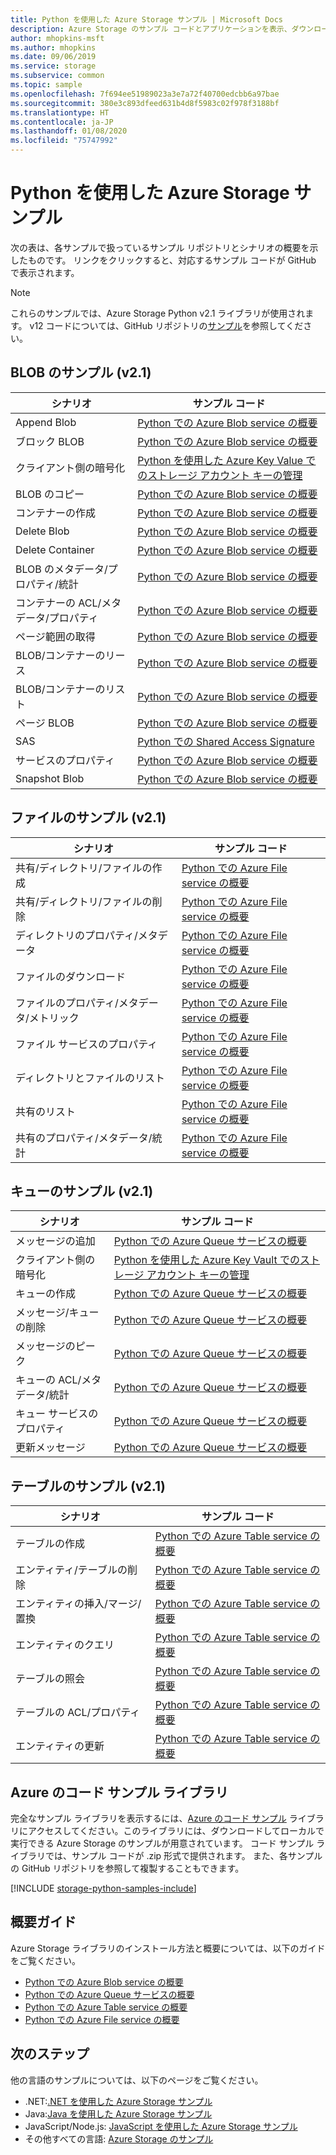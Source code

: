 ```yaml
---
title: Python を使用した Azure Storage サンプル | Microsoft Docs
description: Azure Storage のサンプル コードとアプリケーションを表示、ダウンロード、実行します。 Python のストレージ クライアント ライブラリを使用して、BLOB、キュー、テーブル、ファイルのサンプルの概要について説明します。
author: mhopkins-msft
ms.author: mhopkins
ms.date: 09/06/2019
ms.service: storage
ms.subservice: common
ms.topic: sample
ms.openlocfilehash: 7f694ee51989023a3e7a72f40700edcbb6a97bae
ms.sourcegitcommit: 380e3c893dfeed631b4d8f5983c02f978f3188bf
ms.translationtype: HT
ms.contentlocale: ja-JP
ms.lasthandoff: 01/08/2020
ms.locfileid: "75747992"
---
```

# <a name="azure-storage-samples-using-python"></a>Python を使用した Azure Storage サンプル

次の表は、各サンプルで扱っているサンプル リポジトリとシナリオの概要を示したものです。 リンクをクリックすると、対応するサンプル コードが GitHub で表示されます。

> [!NOTE]
> これらのサンプルでは、Azure Storage Python v2.1 ライブラリが使用されます。 v12 コードについては、GitHub リポジトリの[サンプル](https://github.com/Azure/azure-sdk-for-python/tree/master/sdk/storage/azure-storage-blob/samples)を参照してください。

## <a name="blob-samples-v21"></a>BLOB のサンプル (v2.1)

| **シナリオ** | **サンプル コード** |
|--------------|-----------------|
| Append Blob | [Python での Azure Blob service の概要](https://github.com/Azure-Samples/storage-blob-python-getting-started/blob/master/blob_basic_samples.py#L166) |
| ブロック BLOB | [Python での Azure Blob service の概要](https://github.com/Azure-Samples/storage-blob-python-getting-started/blob/master/blob_basic_samples.py#L77) |
| クライアント側の暗号化 | [Python を使用した Azure Key Value でのストレージ アカウント キーの管理](https://github.com/Azure-Samples/key-vault-python-storage-accounts) |
| BLOB のコピー | [Python での Azure Blob service の概要](https://github.com/Azure-Samples/storage-blob-python-getting-started/blob/master/blob_advanced_samples.py#L102) |
| コンテナーの作成 | [Python での Azure Blob service の概要](https://github.com/Azure-Samples/storage-blob-python-getting-started/blob/master/blob_basic_samples.py#L91) |
| Delete Blob | [Python での Azure Blob service の概要](https://github.com/Azure-Samples/storage-blob-python-getting-started/blob/master/blob_basic_samples.py#L114) |
| Delete Container | [Python での Azure Blob service の概要](https://github.com/Azure-Samples/storage-blob-python-getting-started/blob/master/blob_basic_samples.py#L118) |
| BLOB のメタデータ/プロパティ/統計 | [Python での Azure Blob service の概要](https://github.com/Azure-Samples/storage-blob-python-getting-started/blob/master/blob_advanced_samples.py#L298) |
| コンテナーの ACL/メタデータ/プロパティ | [Python での Azure Blob service の概要](https://github.com/Azure-Samples/storage-blob-python-getting-started/blob/master/blob_advanced_samples.py#L268) |
| ページ範囲の取得 | [Python での Azure Blob service の概要](https://github.com/Azure-Samples/storage-blob-python-getting-started/blob/master/blob_basic_samples.py#L151) |
| BLOB/コンテナーのリース | [Python での Azure Blob service の概要](https://github.com/Azure-Samples/storage-blob-python-getting-started/blob/master/blob_advanced_samples.py#L377) |
| BLOB/コンテナーのリスト | [Python での Azure Blob service の概要](https://github.com/Azure-Samples/storage-blob-python-getting-started/blob/master/blob_basic_samples.py#L103) |
| ページ BLOB | [Python での Azure Blob service の概要](https://github.com/Azure-Samples/storage-blob-python-getting-started/blob/master/blob_basic_samples.py#L124) |
| SAS | [Python での Shared Access Signature](https://github.com/Azure-Samples/storage-blob-python-getting-started/blob/master/blob_advanced_samples.py#L145) |
| サービスのプロパティ | [Python での Azure Blob service の概要](https://github.com/Azure-Samples/storage-blob-python-getting-started/blob/master/blob_advanced_samples.py#L540) |
| Snapshot Blob | [Python での Azure Blob service の概要](https://github.com/Azure-Samples/storage-blob-python-getting-started/blob/master/blob_basic_samples.py#L214) |

## <a name="file-samples-v21"></a>ファイルのサンプル (v2.1)

| **シナリオ** | **サンプル コード** |
|--------------|-----------------|
| 共有/ディレクトリ/ファイルの作成 | [Python での Azure File service の概要](https://github.com/Azure-Samples/storage-file-python-getting-started/blob/master/file_basic_samples.py#L71) |
| 共有/ディレクトリ/ファイルの削除 | [Python での Azure File service の概要](https://github.com/Azure-Samples/storage-file-python-getting-started/blob/master/file_basic_samples.py#L170) |
| ディレクトリのプロパティ/メタデータ | [Python での Azure File service の概要](https://github.com/Azure-Samples/storage-file-python-getting-started/blob/master/file_advanced_samples.py#L175) |
| ファイルのダウンロード | [Python での Azure File service の概要](https://github.com/Azure-Samples/storage-file-python-getting-started/blob/master/file_basic_samples.py#L138) |
| ファイルのプロパティ/メタデータ/メトリック | [Python での Azure File service の概要](https://github.com/Azure-Samples/storage-file-python-getting-started/blob/master/file_advanced_samples.py#L193) |
| ファイル サービスのプロパティ | [Python での Azure File service の概要](https://github.com/Azure-Samples/storage-file-python-getting-started/blob/master/file_advanced_samples.py#L125) |
| ディレクトリとファイルのリスト | [Python での Azure File service の概要](https://github.com/Azure-Samples/storage-file-python-getting-started/blob/master/file_basic_samples.py#L153) |
| 共有のリスト | [Python での Azure File service の概要](https://github.com/Azure-Samples/storage-file-python-getting-started/blob/master/file_advanced_samples.py#L82) |
| 共有のプロパティ/メタデータ/統計 | [Python での Azure File service の概要](https://github.com/Azure-Samples/storage-file-python-getting-started/blob/master/file_advanced_samples.py#L144) |

## <a name="queue-samples-v21"></a>キューのサンプル (v2.1)

| **シナリオ** | **サンプル コード** |
|--------------|-----------------|
| メッセージの追加 | [Python での Azure Queue サービスの概要](https://github.com/Azure-Samples/storage-queue-python-getting-started/blob/master/queue_basic_samples.py#L94) |
| クライアント側の暗号化 | [Python を使用した Azure Key Vault でのストレージ アカウント キーの管理](https://github.com/Azure-Samples/key-vault-python-storage-accounts) |
| キューの作成 | [Python での Azure Queue サービスの概要](https://github.com/Azure-Samples/storage-queue-python-getting-started/blob/master/queue_basic_samples.py#L75) |
| メッセージ/キューの削除 | [Python での Azure Queue サービスの概要](https://github.com/Azure-Samples/storage-queue-python-getting-started/blob/master/queue_basic_samples.py#L144) |
| メッセージのピーク | [Python での Azure Queue サービスの概要](https://github.com/Azure-Samples/storage-queue-python-getting-started/blob/master/queue_basic_samples.py#L110) |
| キューの ACL/メタデータ/統計 | [Python での Azure Queue サービスの概要](https://github.com/Azure-Samples/storage-queue-python-getting-started/blob/master/queue_advanced_samples.py#L148) |
| キュー サービスのプロパティ | [Python での Azure Queue サービスの概要](https://github.com/Azure-Samples/storage-queue-python-getting-started/blob/master/queue_advanced_samples.py#L128) |
| 更新メッセージ | [Python での Azure Queue サービスの概要](https://github.com/Azure-Samples/storage-queue-python-getting-started/blob/master/queue_basic_samples.py#L120) |

## <a name="table-samples-v21"></a>テーブルのサンプル (v2.1)

| **シナリオ** | **サンプル コード** |
|--------------|-----------------|
| テーブルの作成 | [Python での Azure Table service の概要](https://github.com/Azure-Samples/storage-table-python-getting-started/blob/master/table_basic_samples.py#L46) |
| エンティティ/テーブルの削除 | [Python での Azure Table service の概要](https://github.com/Azure-Samples/storage-table-python-getting-started/blob/master/table_basic_samples.py#L79) |
| エンティティの挿入/マージ/置換 | [Python での Azure Table service の概要](https://github.com/Azure-Samples/storage-table-python-getting-started/blob/master/table_basic_samples.py#L57) |
| エンティティのクエリ | [Python での Azure Table service の概要](https://github.com/Azure-Samples/storage-table-python-getting-started/blob/master/table_basic_samples.py#L62) |
| テーブルの照会 | [Python での Azure Table service の概要](https://github.com/Azure-Samples/storage-table-python-getting-started/blob/master/table_basic_samples.py) |
| テーブルの ACL/プロパティ | [Python での Azure Table service の概要](https://github.com/Azure-Samples/storage-table-python-getting-started/blob/master/table_advanced_samples.py#L138) |
| エンティティの更新 | [Python での Azure Table service の概要](https://github.com/Azure-Samples/storage-table-python-getting-started/blob/master/table_basic_samples.py#L68) |

## <a name="azure-code-samples-library"></a>Azure のコード サンプル ライブラリ

完全なサンプル ライブラリを表示するには、[Azure のコード サンプル](https://azure.microsoft.com/resources/samples/?service=storage) ライブラリにアクセスしてください。このライブラリには、ダウンロードしてローカルで実行できる Azure Storage のサンプルが用意されています。 コード サンプル ライブラリでは、サンプル コードが .zip 形式で提供されます。 また、各サンプルの GitHub リポジトリを参照して複製することもできます。

[!INCLUDE [storage-python-samples-include](../../../includes/storage-python-samples-include.md)]

## <a name="getting-started-guides"></a>概要ガイド

Azure Storage ライブラリのインストール方法と概要については、以下のガイドをご覧ください。

* [Python での Azure Blob service の概要](../blobs/storage-quickstart-blobs-python.md)
* [Python での Azure Queue サービスの概要](../queues/storage-python-how-to-use-queue-storage.md)
* [Python での Azure Table service の概要](../../cosmos-db/table-storage-how-to-use-python.md)
* [Python での Azure File service の概要](../files/storage-python-how-to-use-file-storage.md)

## <a name="next-steps"></a>次のステップ

他の言語のサンプルについては、以下のページをご覧ください。

* .NET:[.NET を使用した Azure Storage サンプル](storage-samples-dotnet.md)
* Java:[Java を使用した Azure Storage サンプル](storage-samples-java.md)
* JavaScript/Node.js: [JavaScript を使用した Azure Storage サンプル](storage-samples-javascript.md)
* その他すべての言語: [Azure Storage のサンプル](storage-samples.md)
